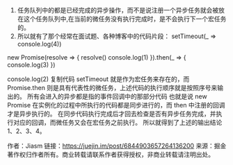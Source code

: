1. 任务队列中的都是已经完成的异步操作，而不是说注册一个异步任务就会被放在这个任务队列中,在当前的微任务没有执行完成时，是不会执行下一个宏任务的。
2. 所以就有了那个经常在面试题、各种博客中的代码片段：
   setTimeout(\_ => console.log(4))

new Promise(resolve => {
resolve()
console.log(1)
}).then(\_ => {
console.log(3)
})

console.log(2)
复制代码 setTimeout 就是作为宏任务来存在的，而 Promise.then 则是具有代表性的微任务，上述代码的执行顺序就是按照序号来输出的。
所有会进入的异步都是指的事件回调中的那部分代码
也就是说 new Promise 在实例化的过程中所执行的代码都是同步进行的，而 then 中注册的回调才是异步执行的。
在同步代码执行完成后才回去检查是否有异步任务完成，并执行对应的回调，而微任务又会在宏任务之前执行。
所以就得到了上述的输出结论 1、2、3、4。

作者：Jiasm
链接：https://juejin.im/post/6844903657264136200
来源：掘金
著作权归作者所有。商业转载请联系作者获得授权，非商业转载请注明出处。
